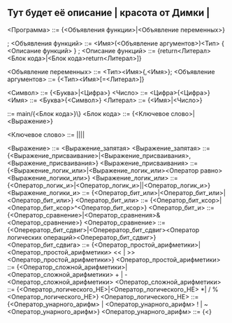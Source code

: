 ## Тут будет её описание | красота от Димки | <main>

<Программа> ::= {<Объявления функции>|<Объявление переменных>}<main>;
<Объявления функций> ::= <Имя>(<Объявление аргументов>)<Тип> \{ <Описание функций> \} ;
<Описание функций> ::= {return<Литерал><Блок кода>|<Блок кода>return<Литерал>]}

<Объявление переменных> ::= <Тип><Имя>{,<Имя>};
<Объявление аргументов> ::= {<Тип><Имя>[\=<Литерал>]}

<Символ> ::= {<Буква>|<Цифра>}
<Число> ::= <Цифра>{<Цифра>}
<Имя> ::= <Буква>{<Символ>}
<Литерал> ::= {<Имя>|<Число>}

<main> ::= main/{<Блок кода>}\}
<Блок кода> ::= {<Ключевое слово>|<Выражение>}

<Ключевое слово> ::= <WHILE>|<FOR>|<BETWIN>|<IF>|<SWITCH>

<Выражение> ::= <Выражение_запятая>
<Выражение_запятая> ::= {<Выражение_присваивание>|<Выражение_присваивания>,<Выражение_присваивания>}
<Выражение_присваивания> ::= {<Выражение_логик_или>|<Выражение_логик_или><Оператор равно><Выражение_логики_или>}
<Выражение_логик_или> ::= {<Оператор_логик_и>|<Оператор_логик_и>\||<Оператор_логик_и>}
<Выражение_логики_и> ::= {<Оператор_бит_или>|<Оператор_бит_или>\|<Оператор_бит_или>}
<Оператор_бит_или> ::= {<Оператор_бит_ксор>|<Оператор_бит_ксор>\^<Оператор_бит_ксор>}
<Оператор_бит_и> ::= {<Оператор_сравнение>|<Оператор_сравнения>\&<Оператор_сравнение>}
<Оператор_сравнение> ::= {<Оперератор_бит_сдвиг>|<Оперератор_бит_сдвиг><Оператор логических операций><Оперератор_бит_сдвиг>}
<Оператор_бит_сдвига> ::= {<Оператор_простой_арифметики>|<Оператор_простой_арифметики> \<< | \>> <Оператор_простой_арифметики>}
<Оператор_простой_арифметики> ::= {<Оператор_сложной_арифметики>|<Оператор_сложной_арифметики> \+ | \- <Оператор_сложной_арифметики>
<Оператор_сложной_арифметики> ::= {<Оператор_логического_НЕ>|<Оператор_логического_НЕ> \*| \/ \% <Оператор_логического_НЕ>}
<Оператор_логического_НЕ> ::= {<Оператор_унарного_арифм> | <Оператор_унарного_арифм> \! | \~ <Оператор_унарного_арифм>}
<Оператор_унарного_арифм> ::= {<}






